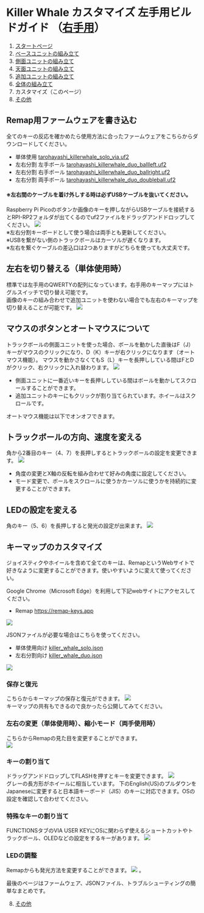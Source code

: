 # Killer Whale カスタマイズ 左手用ビルドガイド （[右手用](../右手用/7_カスタマイズ.md)）

1. [スタートページ](../README.md)
2. [ベースユニットの組み立て](../左手用/2_ベースユニット.md)
3. [側面ユニットの組み立て](../左手用/3_側面ユニット_トラックボール.md)
4. [天面ユニットの組み立て](../左手用/4_天面ユニット.md)
5. [追加ユニットの組み立て](../左手用/5_追加ユニット.md)
6. [全体の組み立て](../左手用/6_全体の組み立て.md)
7. カスタマイズ（このページ）
8. [その他](../左手用/8_その他.md)

## Remap用ファームウェアを書き込む
全てのキーの反応を確かめたら使用方法に合ったファームウェアをこちらからダウンロードしてください。
- 単体使用 [tarohayashi_killerwhale_solo_via.uf2
](https://github.com/Taro-Hayashi/KillerWhale/releases/latest/download/tarohayashi_killerwhale_solo_via.uf2)
- 左右分割 左手ボール [tarohayashi_killerwhale_duo_ballleft.uf2
](https://github.com/Taro-Hayashi/KillerWhale/releases/latest/download/tarohayashi_killerwhale_duo_ballleft.uf2)
- 左右分割 右手ボール [tarohayashi_killerwhale_duo_ballright.uf2
](https://github.com/Taro-Hayashi/KillerWhale/releases/latest/download/tarohayashi_killerwhale_duo_ballright.uf2)
- 左右分割 両手ボール [tarohayashi_killerwhale_duo_doubleball.uf2
](https://github.com/Taro-Hayashi/KillerWhale/releases/latest/download/tarohayashi_killerwhale_duo_doubleball.uf2)

#### ※左右間のケーブルを着け外しする時は必ずUSBケーブルを抜いてください。

Raspberry Pi Picoのボタンか画像のキーを押しながらUSBケーブルを接続するとRPI-RP2フォルダが出てくるのでuf2ファイルをドラッグアンドドロップしてください。
![](../img/custom/boot.png)  
※左右分割キーボードとして使う場合は両手とも更新してください。  
※USBを繋がない側のトラックボールはカーソルが遅くなります。  
※左右を繋ぐケーブルの差込口は2つありますがどちらを使っても大丈夫です。 

## 左右を切り替える（単体使用時）
標準では左手用のQWERTYの配列になっています。右手用のキーマップにはトグルスイッチで切り替え可能です。  
画像のキーの組み合わせで追加ユニットを使わない場合でも左右のキーマップを切り替えることが可能です。
![](../img/custom/lr.png)  

## マウスのボタンとオートマウスについて
トラックボールの側面ユニットを使った場合、ボールを動かした直後はF（J）キーがマウスのクリックになり、D（K）キーが右クリックになります（オートマウス機能）。
マウスを動かさなくてもS（L）キーを長押ししている間はFとDがクリック、右クリックに入れ替わります。
![](../img/custom/auto.png)  

- 側面ユニットに一番近いキーを長押ししている間はボールを動かしてスクロールすることができます。 
- 追加ユニットのキーにもクリックが割り当てられています。ホイールはスクロールです。

オートマウス機能は以下でオンオフできます。
## トラックボールの方向、速度を変える
角から2番目のキー（4、7）を長押しするとトラックボールの設定を変更できます。
![](../img/custom/mouse.png) 
- 角度の変更とX軸の反転を組み合わせて好みの角度に設定してください。
- モード変更で、ボールをスクロールに使うかカーソルに使うかを持続的に変更することができます。


## LEDの設定を変える
角のキー（5、6）を長押しすると発光の設定が出来ます。
![](../img/custom/led.png)  
## キーマップのカスタマイズ
ジョイスティクやホイールを含めて全てのキーは、RemapというWebサイトで好きなように変更することができます。使いやすいように変えて使ってください。

Google Chrome（Microsoft Edge）を利用して下記webサイトにアクセスしてください。
- Remap https://remap-keys.app

![](../img/custom/remap.png)  

JSONファイルが必要な場合はこちらを使ってください。
- 単体使用向け [killer_whale_solo.json
](https://github.com/Taro-Hayashi/KillerWhale/releases/download/0.22.2/killer_whale_solo.json)
- 左右分割向け [killer_whale_duo.json
](https://github.com/Taro-Hayashi/KillerWhale/releases/download/0.22.2/killer_whale_duo.json)

![](../img/custom/remapkey.png) 


### 保存と復元
こちらからキーマップの保存と復元ができます。
![](../img/custom/restore.png)  
キーマップの共有もできるので良かったら公開してみてください。

### 左右の変更（単体使用時）、縮小モード（両手使用時）
こちらからRemapの見た目を変更することができます。  
![](../img/custom/layout.png)  

### キーの割り当て
ドラッグアンドドロップしてFLASHを押すとキーを変更できます。
![](../img/custom/flash.png)  
グレーの長方形がホイールに相当しています。
下のEnglish(US)のプルダウンをJapaneseに変更すると日本語キーボード（JIS）のキーに対応できます。OSの設定を確認して合わせてください。

### 特殊なキーの割り当て
FUNCTIONSタブのVIA USER KEYにOSに関わらず使えるショートカットやトラックボール、OLEDなどの設定をするキーがあります。
![](../img/custom/userkey.png)  

### LEDの調整
Remapからも発光方法を変更することができます。
![](../img/custom/ledset.png)  。

最後のページはファームウェア、JSONファイル、トラブルシューティングの簡単なまとめです。

8. [その他](../左手用/8_その他.md)
